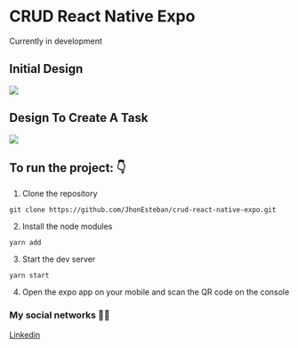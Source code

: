 # CRUD React Native Expo

Currently in development

## Initial Design

![](https://i.imgur.com/OL5vQcm.png)

## Design To Create A Task

![](https://i.imgur.com/xmZHHl5.png)

## To run the project: 👇

1. Clone the repository

```
git clone https://github.com/JhonEsteban/crud-react-native-expo.git
```

2. Install the node modules

```
yarn add
```

3. Start the dev server

```
yarn start
```

4. Open the expo app on your mobile and scan the QR code on the console

### My social networks 👋🏼

[Linkedin](https://www.linkedin.com/in/jhon-esteban-herrera 'My Linkendin')
